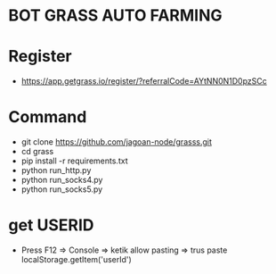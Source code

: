 # BOT GRASS AUTO FARMING

# Register
- https://app.getgrass.io/register/?referralCode=AYtNN0N1D0pzSCc

# Command
- git clone https://github.com/jagoan-node/grasss.git
- cd grass
- pip install -r requirements.txt
- python run_http.py
- python run_socks4.py
- python run_socks5.py

# get USERID
- Press F12 => Console => ketik allow pasting => trus paste localStorage.getItem('userId')
